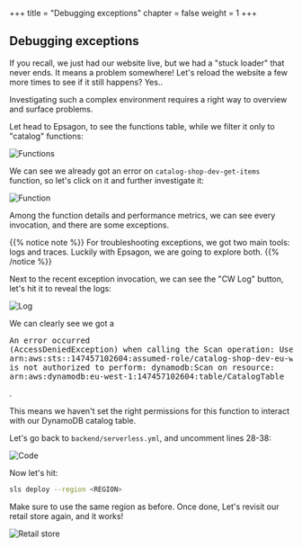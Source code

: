 +++
title = "Debugging exceptions"
chapter = false
weight = 1
+++

## Debugging exceptions

If you recall, we just had our website live, but we had a "stuck loader" that never ends. It means a problem somewhere! Let's reload the website a few more times to see if it still happens? Yes..

Investigating such a complex environment requires a right way to overview and surface problems.

Let head to Epsagon, to see the functions table, while we filter it only to "catalog" functions:

![Functions](/images/troubleshooting/functions.png)

We can see we already got an error on `catalog-shop-dev-get-items` function, so let's click on it and further investigate it:

![Function](/images/troubleshooting/function.png)

Among the function details and performance metrics, we can see every invocation, and there are some exceptions.

{{% notice note %}}
For troubleshooting exceptions, we got two main tools: logs and traces. Luckily with Epsagon, we are going to explore both.
{{% /notice %}}

Next to the recent exception invocation, we can see the "CW Log" button, let's hit it to reveal the logs:

![Log](/images/troubleshooting/log.png)

We can clearly see we got a <pre>An error occurred (AccessDeniedException) when calling the Scan operation: User: arn:aws:sts::147457102604:assumed-role/catalog-shop-dev-eu-west-1-lambdaRole/catalog-shop-dev-get-items is not authorized to perform: dynamodb:Scan on resource: arn:aws:dynamodb:eu-west-1:147457102604:table/CatalogTable</pre>.

This means we haven't set the right permissions for this function to interact with our DynamoDB catalog table.

Let's go back to `backend/serverless.yml`, and uncomment lines 28-38:

![Code](/images/troubleshooting/code.png)

Now let's hit:
```bash
sls deploy --region <REGION>
```

Make sure to use the same region as before.
Once done, Let's revisit our retail store again, and it works!

![Retail store](/images/troubleshooting/website.png)